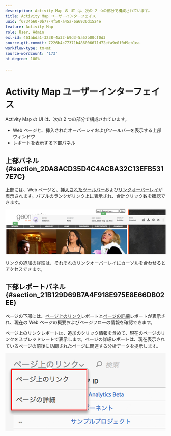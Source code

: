 ```yaml
---
description: Activity Map の UI は、次の 2 つの部分で構成されています。
title: Activity Map ユーザーインターフェイス
uuid: f6734b60-0b77-4f50-a45a-6a6936d1524e
feature: Activity Map
role: User, Admin
exl-id: 461abda1-3238-4a32-b9d3-5a57b00cf0d3
source-git-commit: 7226b4c77371b486006671d72efa9e0f0d9eb1ea
workflow-type: tm+mt
source-wordcount: '173'
ht-degree: 100%

---
```


# Activity Map ユーザーインターフェイス

Activity Map の UI は、次の 2 つの部分で構成されています。

* Web ページと、挿入されたオーバーレイおよびツールバーを表示する上部ウィンドウ
* レポートを表示する下部パネル

## 上部パネル {#section_2DA8ACD35D4C4ACBA32C13EFB5317E7C}

上部には、Web ページと、[挿入されたツールバー](/help/analyze/activity-map/activitymap-standard-live.md)および[リンクオーバーレイ](/help/analyze/activity-map/activitymap-gainerslosers.md)が表示されます。バブルのランクがリンク上に表示され、合計クリック数を確認できます。

![](assets/top_panel.png)

リンクの追加の詳細は、それぞれのリンクオーバーレイにカーソルを合わせるとアクセスできます。

## 下部レポートパネル {#section_21B129D69B7A4F918E975E8E66DB02EE}

ページの下部には、[ページ上のリンク](/help/analyze/activity-map/activitymap-links-report.md)レポートと[ページの詳細](/help/analyze/activity-map/activitymap-page-flow.md)レポートが表示され、現在の Web ページの概要およびページフローの情報を確認できます。

ページ上のリンクレポートは、追加のクリック情報を含めて、現在のページのリンクをスプレッドシートで表示します。ページの詳細レポートは、現在表示されているページの前後に訪問されたページに関連する分析データを提示します。

![](assets/bottom_panel.png)
